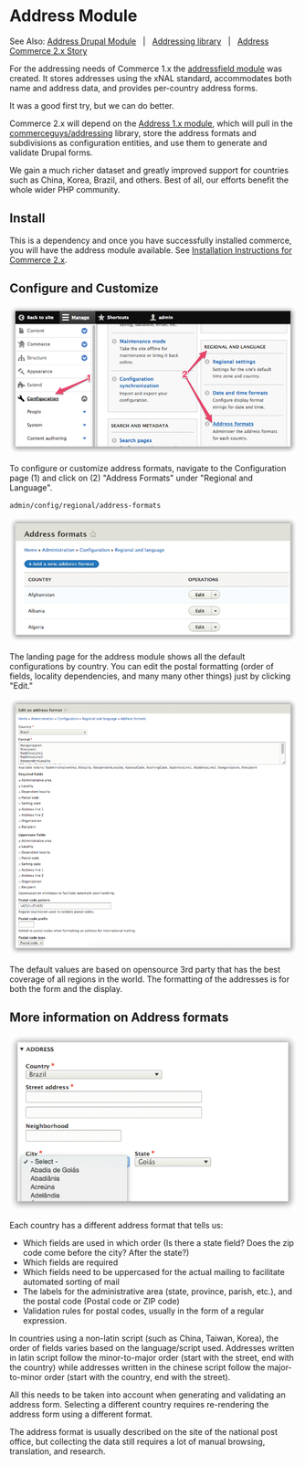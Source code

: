 # Address Module

See Also: [Address Drupal Module](https://www.drupal.org/project/address) &nbsp; | &nbsp; [Addressing library](https://github.com/commerceguys/addressing) &nbsp; | &nbsp; [Address Commerce 2.x Story](https://drupalcommerce.org/blog/16864/commerce-2x-stories-addressing)

For the addressing needs of Commerce 1.x the [addressfield module](https://drupal.org/project/addressfield) was created. It stores addresses using the xNAL standard, accommodates both name and address data, and provides per-country address forms.

It was a good first try, but we can do better.

Commerce 2.x will depend on the [Address 1.x module](https://www.drupal.org/project/address), which will pull in the [commerceguys/addressing](https://github.com/commerceguys/addressing) library, store the address formats and subdivisions as configuration entities, and use them to generate and validate Drupal forms.

We gain a much richer dataset and greatly improved support for countries such as China, Korea, Brazil, and others. Best of all, our efforts benefit the whole wider PHP community.

## Install

This is a dependency and once you have successfully installed commerce, you will have the address module available. See [Installation Instructions for Commerce 2.x](../../install.md).

## Configure and Customize

![Address Module location](images/address-configure.png)

To configure or customize address formats, navigate to the Configuration page (1) and click on (2) "Address Formats" under "Regional and Language".

```
admin/config/regional/address-formats
```

![Address Module landing page](images/address-landingpage.png)

The landing page for the address module shows all the default configurations by country. You can edit the postal formatting (order of fields, locality dependencies, and many many other things) just by clicking "Edit." 

![Address Module format configuration](images/address-configureformat.png)

The default values are based on opensource 3rd party that has the best coverage of all regions in the world. The formatting of the addresses is for both the form and the display.

## More information on Address formats

![Address Module Example](images/address-brazil.png)

Each country has a different address format that tells us:

* Which fields are used in which order (Is there a state field? Does the zip code come before the city? After the state?)
* Which fields are required
* Which fields need to be uppercased for the actual mailing to facilitate automated sorting of mail
* The labels for the administrative area (state, province, parish, etc.), and the postal code (Postal code or ZIP code)
* Validation rules for postal codes, usually in the form of a regular expression.

In countries using a non-latin script (such as China, Taiwan, Korea), the order of fields varies based on the language/script used. Addresses written in latin script follow the minor-to-major order (start with the street, end with the country) while addresses written in the chinese script follow the major-to-minor order (start with the country, end with the street).

All this needs to be taken into account when generating and validating an address form. Selecting a different country requires re-rendering the address form using a different format.

The address format is usually described on the site of the national post office, but collecting the data still requires a lot of manual browsing, translation, and research.